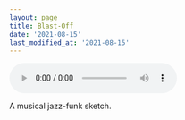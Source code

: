 ```yaml
---
layout: page
title: Blast-Off
date: '2021-08-15'
last_modified_at: '2021-08-15'
---
```


<audio controls="controls" src="/assets/audio/Blast-Off.mp3"></audio>

A musical jazz-funk sketch.
